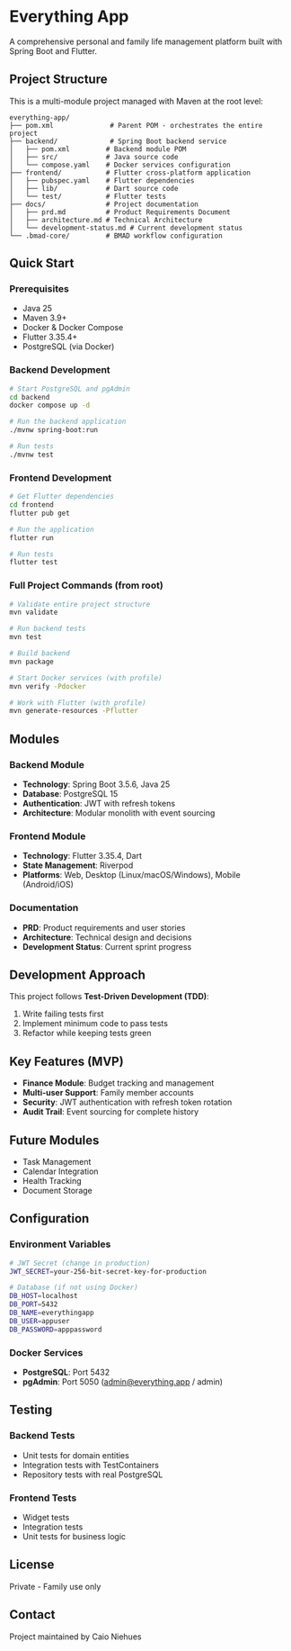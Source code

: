 # Everything App

A comprehensive personal and family life management platform built with Spring Boot and Flutter.

## Project Structure

This is a multi-module project managed with Maven at the root level:

```
everything-app/
├── pom.xml              # Parent POM - orchestrates the entire project
├── backend/             # Spring Boot backend service
│   ├── pom.xml         # Backend module POM
│   ├── src/            # Java source code
│   └── compose.yaml    # Docker services configuration
├── frontend/           # Flutter cross-platform application
│   ├── pubspec.yaml    # Flutter dependencies
│   ├── lib/            # Dart source code
│   └── test/           # Flutter tests
├── docs/               # Project documentation
│   ├── prd.md          # Product Requirements Document
│   ├── architecture.md # Technical Architecture
│   └── development-status.md # Current development status
└── .bmad-core/         # BMAD workflow configuration
```

## Quick Start

### Prerequisites

- Java 25
- Maven 3.9+
- Docker & Docker Compose
- Flutter 3.35.4+
- PostgreSQL (via Docker)

### Backend Development

```bash
# Start PostgreSQL and pgAdmin
cd backend
docker compose up -d

# Run the backend application
./mvnw spring-boot:run

# Run tests
./mvnw test
```

### Frontend Development

```bash
# Get Flutter dependencies
cd frontend
flutter pub get

# Run the application
flutter run

# Run tests
flutter test
```

### Full Project Commands (from root)

```bash
# Validate entire project structure
mvn validate

# Run backend tests
mvn test

# Build backend
mvn package

# Start Docker services (with profile)
mvn verify -Pdocker

# Work with Flutter (with profile)
mvn generate-resources -Pflutter
```

## Modules

### Backend Module
- **Technology**: Spring Boot 3.5.6, Java 25
- **Database**: PostgreSQL 15
- **Authentication**: JWT with refresh tokens
- **Architecture**: Modular monolith with event sourcing

### Frontend Module
- **Technology**: Flutter 3.35.4, Dart
- **State Management**: Riverpod
- **Platforms**: Web, Desktop (Linux/macOS/Windows), Mobile (Android/iOS)

### Documentation
- **PRD**: Product requirements and user stories
- **Architecture**: Technical design and decisions
- **Development Status**: Current sprint progress

## Development Approach

This project follows **Test-Driven Development (TDD)**:
1. Write failing tests first
2. Implement minimum code to pass tests
3. Refactor while keeping tests green

## Key Features (MVP)

- **Finance Module**: Budget tracking and management
- **Multi-user Support**: Family member accounts
- **Security**: JWT authentication with refresh token rotation
- **Audit Trail**: Event sourcing for complete history

## Future Modules

- Task Management
- Calendar Integration
- Health Tracking
- Document Storage

## Configuration

### Environment Variables

```bash
# JWT Secret (change in production)
JWT_SECRET=your-256-bit-secret-key-for-production

# Database (if not using Docker)
DB_HOST=localhost
DB_PORT=5432
DB_NAME=everythingapp
DB_USER=appuser
DB_PASSWORD=apppassword
```

### Docker Services

- **PostgreSQL**: Port 5432
- **pgAdmin**: Port 5050 (admin@everything.app / admin)

## Testing

### Backend Tests
- Unit tests for domain entities
- Integration tests with TestContainers
- Repository tests with real PostgreSQL

### Frontend Tests
- Widget tests
- Integration tests
- Unit tests for business logic

## License

Private - Family use only

## Contact

Project maintained by Caio Niehues